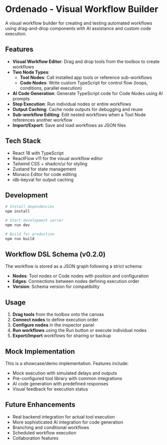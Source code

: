 # Ordenado - Visual Workflow Builder

A visual workflow builder for creating and testing automated workflows using drag-and-drop components with AI assistance and custom code execution.

## Features

- **Visual Workflow Editor**: Drag and drop tools from the toolbox to create workflows
- **Two Node Types**:
  - **Tool Nodes**: Call installed app tools or reference sub-workflows
  - **Code Nodes**: Write custom TypeScript for control flow (loops, conditions, parallel execution)
- **AI Code Generation**: Generate TypeScript code for Code Nodes using AI prompts
- **Step Execution**: Run individual nodes or entire workflows
- **Output Caching**: Cache node outputs for debugging and reuse
- **Sub-workflow Editing**: Edit nested workflows when a Tool Node references another workflow
- **Import/Export**: Save and load workflows as JSON files

## Tech Stack

- React 18 with TypeScript
- ReactFlow v11 for the visual workflow editor
- Tailwind CSS + shadcn/ui for styling
- Zustand for state management
- Monaco Editor for code editing
- idb-keyval for output caching

## Development

```bash
# Install dependencies
npm install

# Start development server
npm run dev

# Build for production
npm run build
```

## Workflow DSL Schema (v0.2.0)

The workflow is stored as a JSON graph following a strict schema:

- **Nodes**: Tool nodes or Code nodes with position and configuration
- **Edges**: Connections between nodes defining execution order
- **Version**: Schema version for compatibility

## Usage

1. **Drag tools** from the toolbox onto the canvas
2. **Connect nodes** to define execution order
3. **Configure nodes** in the inspector panel
4. **Run workflows** using the Run button or execute individual nodes
5. **Export/Import** workflows for sharing or backup

## Mock Implementation

This is a showcase/demo implementation. Features include:

- Mock execution with simulated delays and outputs
- Pre-configured tool library with common integrations
- AI code generation with predefined responses
- Visual feedback for execution status

## Future Enhancements

- Real backend integration for actual tool execution
- More sophisticated AI integration for code generation
- Branching and conditional workflows
- Scheduled workflow execution
- Collaboration features 